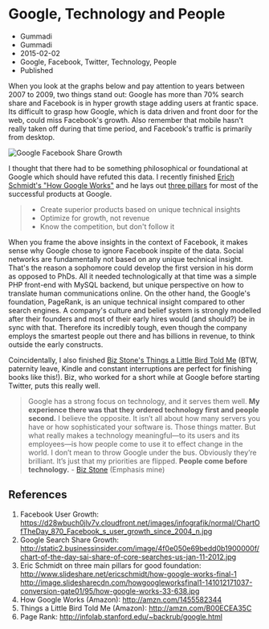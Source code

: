 # Google, Technology and People
- Gummadi
- Gummadi
- 2015-02-02
- Google, Facebook, Twitter, Technology, People
- Published

When you look at the graphs below and pay attention to years between 2007 to 2009, two things stand out: Google has more than 70% search share and Facebook is in hyper growth stage adding users at frantic space. Its difficult to grasp how Google, which is data driven and front door for the web, could miss Facebook's growth. Also remember that mobile hasn't really taken off during that time period, and Facebook's traffic is primarily from desktop. 

![Google Facebook Share Growth](http://googledrive.com/host/0B-_fDRYNhz_Rdi1VSnVIN01WbUk/google-fb.png)

I thought that there had to be something philosophical or foundational at Google which should have refuted this data. I recently finished [Erich Schmidt's "How Google Works"](http://amzn.com/1455582344) and he lays out [three pillars](http://image.slidesharecdn.com/howgoogleworksfinal1-141012171037-conversion-gate01/95/how-google-works-33-638.jpg) for most of the successful products at Google. 

> * Create superior products based on unique technical insights 
> * Optimize for growth, not revenue
> * Know the competition, but don't follow it

When you frame the above insights in the context of Facebook, it makes sense why Google chose to ignore Facebook inspite of the data. Social networks are fundamentally not based on any unique technical insight. That's the reason a sophomore could develop the first version in his dorm as opposed to PhDs. All it needed technologically at that time was a simple PHP front-end with MySQL backend, but  unique perspective on how to translate human communications online. On the other hand, the Google's foundation, PageRank, is an unique technical insight compared to other search engines. A company's culture and belief system is strongly modelled after their founders and most of their early hires would (and should?) be in sync with that. Therefore its incredibly tough, even though the company employs the smartest people out there and has billions in revenue, to think outside the early constructs.

Coincidentally, I also finished [Biz Stone's Things a Little Bird Told Me](http://amzn.com/B00ECEA35C) (BTW, paternity leave, Kindle and constant interruptions are perfect for finishing books like this!). Biz, who worked for a short while at Google before starting Twitter, puts this really well. 

> Google has a strong focus on technology, and it serves them well. **My experience there was that they ordered technology first and people second.** I believe the opposite. It isn’t all about how many servers you have or how sophisticated your software is. Those things matter. But what really makes a technology meaningful—to its users and its employees—is how people come to use it to effect change in the world. I don’t mean to throw Google under the bus. Obviously they’re brilliant. It’s just that my priorities are flipped. **People come before technology.** - [Biz Stone](https://www.goodreads.com/quotes/6485736-google-has-a-strong-focus-on-technology-and-it-serves) (Emphasis mine)


## References 
1. Facebook User Growth: https://d28wbuch0jlv7v.cloudfront.net/images/infografik/normal/ChartOfTheDay_870_Facebook_s_user_growth_since_2004_n.jpg
2. Google Search Share Growth: http://static2.businessinsider.com/image/4f0e050e69bedd0b1900000f/chart-of-the-day-sai-share-of-core-searches-us-jan-11-2012.jpg
3. Eric Schmidt on three main pillars for good foundation: http://www.slideshare.net/ericschmidt/how-google-works-final-1 http://image.slidesharecdn.com/howgoogleworksfinal1-141012171037-conversion-gate01/95/how-google-works-33-638.jpg
4. How Google Works (Amazon):  http://amzn.com/1455582344
5. Things a Little Bird Told Me (Amazon): http://amzn.com/B00ECEA35C
6. Page Rank: http://infolab.stanford.edu/~backrub/google.html


